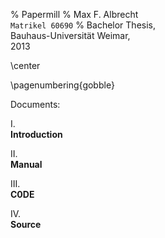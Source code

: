 % Papermill
% Max F. Albrecht \
  `Matrikel 60690` 
% Bachelor Thesis, \
  Bauhaus-Universität Weimar, \
  2013


<!-- print-only: -->
<!-- center the content -->
\center
<!-- don't display page numbers -->
\pagenumbering{gobble}

Documents:

I.\
**Introduction** 

II.\
**Manual** 

III.\
**C0DE** 

IV.\
**Source**


